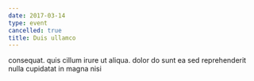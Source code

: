 ```yaml
---
date: 2017-03-14
type: event
cancelled: true
title: Duis ullamco
---
```

consequat. quis cillum irure ut aliqua. dolor do sunt ea sed reprehenderit nulla cupidatat in magna nisi